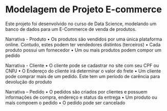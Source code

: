 # Modelagem de Projeto E-commerce
Este projeto foi desenvolvido no curso de Data Science, modelando um banco de dados para um E-Commerce de venda de produtos.

Narrativa - Produto
• Os produtos são vendidos por uma única plataforma online.
Contudo, estes podem ter vendedores distintos (terceiros)
• Cada produto possui um fornecedor
• Um ou mais produtos podem compor um pedido

Narrativa - Cliente
• O cliente pode se cadastrar no site com seu CPF ou CNPJ
• O Endereço do cliente irá determinar o valor do frete
• Um cliente pode comprar mais de um pedido. Este tem um período
de carência para devolução do produto

Narrativa – Pedido
• O pedidos são criados por clientes e possuem informações de
compra, endereço e status da entrega
• Um produto ou mais compoem o pedido
• O pedido pode ser cancelado
